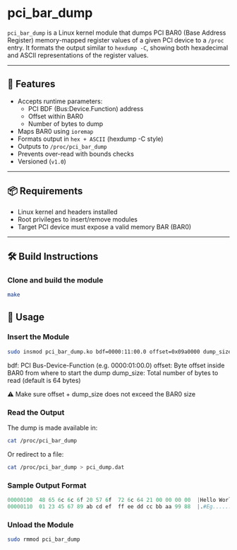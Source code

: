 # pci_bar_dump

`pci_bar_dump` is a Linux kernel module that dumps PCI BAR0 (Base Address Register) memory-mapped register values of a given PCI device to a `/proc` entry. It formats the output similar to `hexdump -C`, showing both hexadecimal and ASCII representations of the register values.

---

## 🔧 Features

- Accepts runtime parameters:
  - PCI BDF (Bus:Device.Function) address
  - Offset within BAR0
  - Number of bytes to dump
- Maps BAR0 using `ioremap`
- Formats output in `hex + ASCII` (hexdump -C style)
- Outputs to `/proc/pci_bar_dump`
- Prevents over-read with bounds checks
- Versioned (`v1.0`)

---

## 📦 Requirements

- Linux kernel and headers installed
- Root privileges to insert/remove modules
- Target PCI device must expose a valid memory BAR (BAR0)

---

## 🛠️ Build Instructions

### Clone and build the module

```bash
make
```

## 🚀 Usage

### Insert the Module

```bash
sudo insmod pci_bar_dump.ko bdf=0000:11:00.0 offset=0x09a0000 dump_size=128
```

bdf: PCI Bus-Device-Function (e.g. 0000:01:00.0)
offset: Byte offset inside BAR0 from where to start the dump
dump_size: Total number of bytes to read (default is 64 bytes)

⚠️ Make sure offset + dump_size does not exceed the BAR0 size

### Read the Output

The dump is made available in:

```bash
cat /proc/pci_bar_dump
```

Or redirect to a file:

```bash
cat /proc/pci_bar_dump > pci_dump.dat
```

### Sample Output Format

```r
00000100  48 65 6c 6c 6f 20 57 6f  72 6c 64 21 00 00 00 00  |Hello World!....|
00000110  01 23 45 67 89 ab cd ef  ff ee dd cc bb aa 99 88  |.#Eg............|
```

### Unload the Module

```bash
sudo rmmod pci_bar_dump
```
